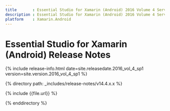 ```yaml
---
title       : Essential Studio for Xamarin (Android) 2016 Volume 4 Service Pack 1 Release Notes
description : Essential Studio for Xamarin (Android) 2016 Volume 4 Service Pack 1 Release Notes
platform    : Xamarin.Android
---
```


# Essential Studio for Xamarin (Android) Release Notes

{% include release-info.html date=site.releasedate.2016_vol_4_sp1 version=site.version.2016_vol_4_sp1 %} 

{% directory path: _includes/release-notes/v14.4.x.x %}

{% include {{file.url}} %}

{% enddirectory %}